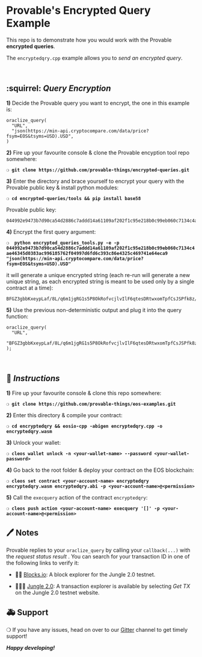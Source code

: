 # Provable's Encrypted Query Example

This repo is to demonstrate how you would work with the Provable **encrypted queries**.

The `encryptedqry.cpp` example allows you to *send an encrypted query*.

&nbsp;

## :squirrel: _Query Encryption_

**1)** Decide the Provable query you want to encrypt, the one in this example is:

```
oraclize_query(
  "URL",
  "json(https://min-api.cryptocompare.com/data/price?fsym=EOS&tsyms=USD).USD",
)
```

**2)** Fire up your favourite console & clone the Provable encyption tool repo somewhere:

__`❍ git clone https://github.com/provable-things/encrypted-queries.git`__

**3)** Enter the directory and brace yourself to encrypt your query with the Provable public key & install python modules:

__`❍ cd encrypted-queries/tools && pip install base58`__

Provable public key:

```
044992e9473b7d90ca54d2886c7addd14a61109af202f1c95e218b0c99eb060c7134c4ae46345d0383ac996185762f04997d6fd6c393c86e4325c469741e64eca9
```

**4)** Encrypt the first query argument:

__`❍  python encrypted_queries_tools.py -e -p 044992e9473b7d90ca54d2886c7addd14a61109af202f1c95e218b0c99eb060c7134c4ae46345d0383ac996185762f04997d6fd6c393c86e4325c469741e64eca9 "json(https://min-api.cryptocompare.com/data/price?fsym=EOS&tsyms=USD).USD"`__

it will generate a unique encrypted string (each re-run will generate a new unique string, as each encrypted string is meant to be used only by a single contract at a time):

```
BFGZ3gbbKxeypLaf/8L/q6m1jgRG1s5P8OkRofvcjlvIlF6qtesDRtwxomTpfCsJSPfk8z/rw7rYzz8kZOzeh+bFOJyzsojnFektOk8aJuGvFWijFtZvtYAfnFmBDce/f+dcTLsnrmWW4DQIQ2+2LKrOHKliYImtjQlHsPXpQG3giaY5cRkDBCEXdDmJiWMQ8lRFatZYjXa95Q==
```

**5)** Use the previous non-deterministic output and plug it into the query function:

```
oraclize_query(
  "URL",
  "BFGZ3gbbKxeypLaf/8L/q6m1jgRG1s5P8OkRofvcjlvIlF6qtesDRtwxomTpfCsJSPfk8z/rw7rYzz8kZOzeh+bFOJyzsojnFektOk8aJuGvFWijFtZvtYAfnFmBDce/f+dcTLsnrmWW4DQIQ2+2LKrOHKliYImtjQlHsPXpQG3giaY5cRkDBCEXdDmJiWMQ8lRFatZYjXa95Q==",
);
```

&nbsp;

## :page_with_curl: *Instructions*

**1)** Fire up your favourite console & clone this repo somewhere:

__`❍ git clone https://github.com/provable-things/eos-examples.git`__

**2)** Enter this directory & compile your contract:

__`❍ cd encryptedqry && eosio-cpp -abigen encryptedqry.cpp -o encryptedqry.wasm`__

**3)** Unlock your wallet:

__`❍ cleos wallet unlock -n <your-wallet-name> --password <your-wallet-password>`__

**4)** Go back to the root folder & deploy your contract on the EOS blockchain:

__`❍ cleos set contract <your-account-name> encryptedqry encryptedqry.wasm encryptedqry.abi -p <your-account-name>@<permission>`__

**5)** Call the `execquery` action of the contract `encryptedqry`:

__`❍ cleos push action <your-account-name> execquery '[]' -p <your-account-name>@<permission>`__

## :pen: Notes

Provable replies to your `oraclize_query` by calling your `callback(...)` with the *request status result* .
You can search for your transaction ID in one of the following links to verify it:

* :mag_right::ledger: [Blocks.io](https://jungle.bloks.io/): A block explorer for the Jungle 2.0 testnet.

* :palm_tree::lion::palm_tree: [Jungle 2.0](https://monitor.jungletestnet.io/#home): A transaction explorer is available by selecting *Get TX* on the Jungle 2.0 testnet website.

## :ambulance: Support

❍  If you have any issues, head on over to our [Gitter](https://gitter.im/provable/eos-api) channel to get timely support!

***Happy developing!***

